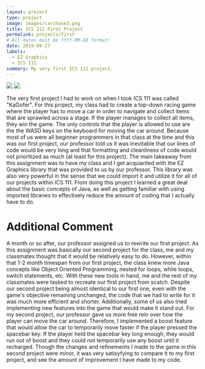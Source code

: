 ```yaml
---
layout: project
type: project
image: images/carchase3.png
title: ICS 111 First Project
permalink: projects/first
# All dates must be YYYY-MM-DD format!
date: 2019-09-27
labels:
  - EZ Graphics
  - ICS 111
summary: My very first ICS 111 project.
---
```


<img class="ui image" src="{{ site.baseurl }}/images/carchase.PNG">

<img class="ui image" src="{{ site.baseurl }}/images/carchase2.PNG">

The very first project I had to work on when I took ICS 111 was called "KaGofer". For this project, my class had to create a top-down racing game where the player has to move a car in order to navigate and collect items that are sprawled across a stage. If the player manages to collect all items, they win the game. The only controls that the player is allowed to use are the the WASD keys on the keyboard for moving the car around. Because most of us were all beginner programmers in that class at the time and this was our first project, our professor told us it was inevitable that our lines of code would be very long and that formatting and cleanliness of code would not prioritized as much (at least for this project). The main takeaway from this assignment was to have my class and I get acquianted with the EZ Graphics library that was provided to us by our professor. This library was also very powerful in the sense that we could import it and utilize it for all of our projects within ICS 111. From doing this project I learned a great deal about the basic concepts of Java, as well as getting familiar with using imported libraries to effectively reduce the amount of coding that I actually have to do. 

# Additional Comment

A month or so after, our professor assigned us to rewrite our first project. As this assignment was basically our second project for the class, me and my classmates thought that it would be relatively easy to do. However, within that 1-2 month timespan from our first project, the class knew more Java concepts like Object Oriented Programming, nested for loops, while loops, switch statements, etc. With these new tools in hand, me and the rest of my classmates were tasked to recreate our first project from scatch. Despite our second project being almost identical to our first one, even with the game's objective remaining unchanged, the code that we had to write for it was much more efficient and shorter. Additionally, some of us also tried implementing new features into the game that would make it stand out. For my second project, our professor gave us more free rein over how the player can move the car around. Therefore, I implemented a boost feature that would allow the car to temporarily move faster if the player pressed the spacebar key. If the player held the spacebar key long enough, they would run out of boost and they could not temporarily use any boost until it recharged. Though the changes and refinements I made to the game in this second project were minor, it was very satisyfying to compare it to my first project, and see the amount of improvement I have made to my code.
